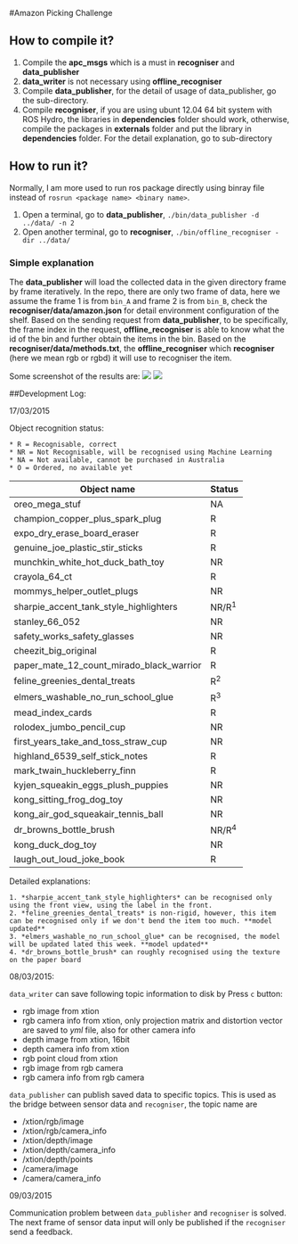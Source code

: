 #Amazon Picking Challenge

## How to compile it?

1.  Compile the **apc_msgs** which is a must in **recogniser** and **data_publisher**
2.  **data_writer** is not necessary using **offline_recogniser**
3.  Compile **data_publisher**, for the detail of usage of data_publisher, go the sub-directory.
4.  Compile **recogniser**, if you are using ubunt 12.04 64 bit system with ROS Hydro, the libraries in **dependencies** folder should work, otherwise, compile the packages in **externals** folder and put the library in **dependencies** folder. For the detail explanation, go to sub-directory


## How to run it?

Normally, I am more used to run ros package directly using binray file instead of `rosrun <package name> <binary name>`.

1. Open a terminal, go to **data_publisher**, `./bin/data_publisher -d ../data/ -n 2`
2. Open another terminal, go to **recogniser**, `./bin/offline_recogniser -dir ../data/`

### Simple explanation

The **data_publisher** will load the collected data in the given directory frame by frame iteratively. In the repo, there are only two frame of data, here we assume the frame 1 is from `bin_A` and frame 2 is from `bin_B`, check the **recogniser/data/amazon.json** for detail environment configuration of the shelf. Based on the sending request from **data_publisher**, to be specifically, the frame index in the request, **offline_recogniser** is able to know what the id of the bin and further obtain the items in the bin. Based on the **recogniser/data/methods.txt**, the **offline_recogniser** which **recogniser** (here we mean rgb or rgbd) it will use to recogniser the item.

Some screenshot of the results are:
![](http://s5.sinaimg.cn/middle/001WoJ8ogy6QNoF9qyo44&690)
![](http://s3.sinaimg.cn/middle/001WoJ8ogy6QNoF8m7Ec2&690)


##Development Log:

17/03/2015

Object recognition status:

	* R = Recognisable, correct
	* NR = Not Recognisable, will be recognised using Machine Learning
	* NA = Not available, cannot be purchased in Australia
	* O = Ordered, no available yet

| Object name                              | Status |
|------------------------------------------|--------|
| oreo_mega_stuf                           | NA     |
| champion_copper_plus_spark_plug          | R      |
| expo_dry_erase_board_eraser              | R      |
| genuine_joe_plastic_stir_sticks          | R      |
| munchkin_white_hot_duck_bath_toy         | NR     |
| crayola_64_ct                            | R      |
| mommys_helper_outlet_plugs               | NR     |
| sharpie_accent_tank_style_highlighters   | NR/R<sup>1</sup>   |
| stanley_66_052                           | NR     |
| safety_works_safety_glasses              | NR     |
| cheezit_big_original                     | R     |
| paper_mate_12_count_mirado_black_warrior | R      |
| feline_greenies_dental_treats            | R<sup>2</sup>   |
| elmers_washable_no_run_school_glue       | R<sup>3</sup>   |
| mead_index_cards                         | R      |
| rolodex_jumbo_pencil_cup                 | NR     |
| first_years_take_and_toss_straw_cup      | NR     |
| highland_6539_self_stick_notes           | R      |
| mark_twain_huckleberry_finn              | R      |
| kyjen_squeakin_eggs_plush_puppies        | NR     |
| kong_sitting_frog_dog_toy                | NR     |
| kong_air_god_squeakair_tennis_ball       | NR     |
| dr_browns_bottle_brush                   | NR/R<sup>4</sup>   |
| kong_duck_dog_toy                        | NR     |
| laugh_out_loud_joke_book                 | R      |

Detailed explanations:
	
	1. *sharpie_accent_tank_style_highlighters* can be recognised only using the front view, using the label in the front.
	2. *feline_greenies_dental_treats* is non-rigid, however, this item can be recognised only if we don't bend the item too much. **model updated**
	3. *elmers_washable_no_run_school_glue* can be recognised, the model will be updated lated this week. **model updated**
	4. *dr_browns_bottle_brush* can roughly recognised using the texture on the paper board

08/03/2015: 

`data_writer` can save following topic information to disk by Press `c` button:

  * rgb image from xtion
  * rgb camera info from xtion, only projection matrix and distortion vector are saved to *yml* file, also for other camera info
  * depth image from xtion, 16bit
  * depth camera info from xtion
  * rgb point cloud from xtion
  * rgb image from rgb camera
  * rgb camera info from rgb camera
  
`data_publisher` can publish saved data to specific topics. This is used as the bridge between sensor data and `recogniser`, the topic name are

  * /xtion/rgb/image
  * /xtion/rgb/camera_info
  * /xtion/depth/image
  * /xtion/depth/camera_info
  * /xtion/depth/points
  * /camera/image
  * /camera/camera_info

09/03/2015

Communication problem between `data_publisher` and `recogniser` is solved.
The next frame of sensor data input will only be published if the `recogniser` send a feedback.



